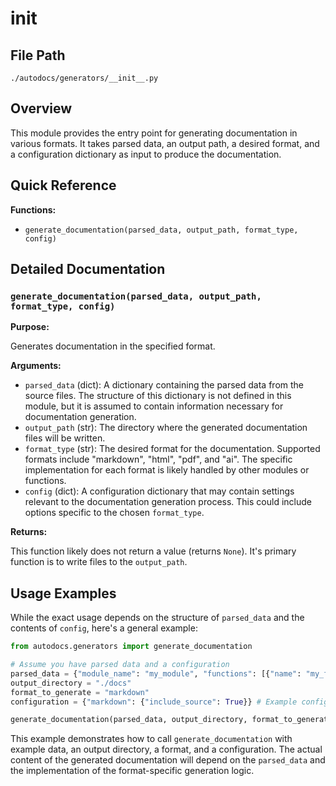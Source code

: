 # __init__

## File Path

`./autodocs/generators/__init__.py`

## Overview

This module provides the entry point for generating documentation in various formats. It takes parsed data, an output path, a desired format, and a configuration dictionary as input to produce the documentation.

## Quick Reference

**Functions:**

*   `generate_documentation(parsed_data, output_path, format_type, config)`

## Detailed Documentation

### `generate_documentation(parsed_data, output_path, format_type, config)`

**Purpose:**

Generates documentation in the specified format.

**Arguments:**

*   `parsed_data` (dict): A dictionary containing the parsed data from the source files. The structure of this dictionary is not defined in this module, but it is assumed to contain information necessary for documentation generation.
*   `output_path` (str): The directory where the generated documentation files will be written.
*   `format_type` (str): The desired format for the documentation. Supported formats include "markdown", "html", "pdf", and "ai".  The specific implementation for each format is likely handled by other modules or functions.
*   `config` (dict): A configuration dictionary that may contain settings relevant to the documentation generation process. This could include options specific to the chosen `format_type`.

**Returns:**

This function likely does not return a value (returns `None`). It's primary function is to write files to the `output_path`.

## Usage Examples

While the exact usage depends on the structure of `parsed_data` and the contents of `config`, here's a general example:

```python
from autodocs.generators import generate_documentation

# Assume you have parsed data and a configuration
parsed_data = {"module_name": "my_module", "functions": [{"name": "my_function", "docstring": "Does something"}]}
output_directory = "./docs"
format_to_generate = "markdown"
configuration = {"markdown": {"include_source": True}} # Example config

generate_documentation(parsed_data, output_directory, format_to_generate, configuration)
```

This example demonstrates how to call `generate_documentation` with example data, an output directory, a format, and a configuration. The actual content of the generated documentation will depend on the `parsed_data` and the implementation of the format-specific generation logic.